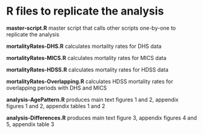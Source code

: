 # R files to replicate the analysis

**master-script.R**
master script that calls other scripts one-by-one to replicate the analysis

**mortalityRates-DHS.R**
calculates mortality rates for DHS data

**mortalityRates-MICS.R**
calculates mortality rates for MICS data

**mortalityRates-HDSS.R**
calculates mortality rates for HDSS data

**mortalityRates-Overlapping.R**
calculates HDSS mortality rates for overlapping periods with DHS and MICS

**analysis-AgePattern.R**
produces main text figures 1 and 2, appendix figures 1 and 2, appendix tables 1 and 2

**analysis-Differences.R**
produces main text figure 3, appendix figures 4 and 5, appendix table 3